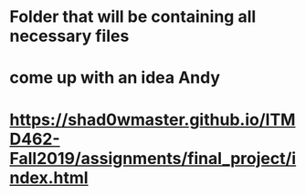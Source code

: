 # Folder that will be containing all necessary files
# come up with an idea Andy
# https://shad0wmaster.github.io/ITMD462-Fall2019/assignments/final_project/index.html
